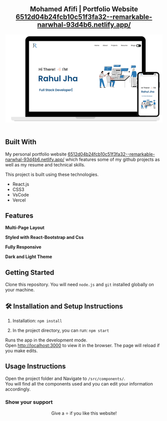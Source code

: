<h2 align="center">
  Mohamed Afifi | Portfolio Website<br/>
  <a href="https://6512d04b24fcb10c51f3fa32--remarkable-narwhal-93d4b6.netlify.app/" target="_blank">6512d04b24fcb10c51f3fa32--remarkable-narwhal-93d4b6.netlify.app/</a>
</h2>
<div align="center">
  <img alt="Demo" src="./Images/readme_img.png" />
</div>

<br/>


## Built With

My personal portfolio website <a href="https://6512d04b24fcb10c51f3fa32--remarkable-narwhal-93d4b6.netlify.app/" target="_blank">6512d04b24fcb10c51f3fa32--remarkable-narwhal-93d4b6.netlify.app/</a> which features some of my github projects as well as my resume and technical skills.<br/>

This project is built using these technologies.

- React.js
- CSS3
- VsCode
- Vercel

## Features

**Multi-Page Layout**

**Styled with React-Bootstrap and Css**

**Fully Responsive**

**Dark and Light Theme**

## Getting Started

Clone this repository. You will need `node.js` and `git` installed globally on your machine.

## 🛠 Installation and Setup Instructions

1. Installation: `npm install`

2. In the project directory, you can run: `npm start`

Runs the app in the development mode.\
Open [http://localhost:3000](http://localhost:3000) to view it in the browser.
The page will reload if you make edits.

## Usage Instructions

Open the project folder and Navigate to `/src/components/`. <br/>
You will find all the components used and you can edit your information accordingly.

### Show your support

<p align="center">
Give a ⭐ if you like this website!
</p>
